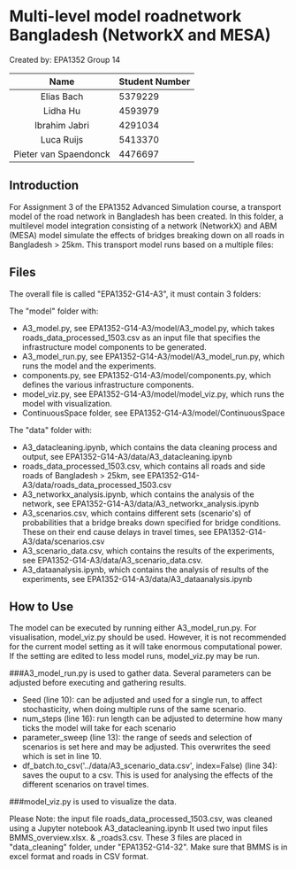 # Multi-level model roadnetwork Bangladesh (NetworkX and MESA)

Created by: EPA1352 Group 14

| Name    | Student Number |
|:-------:|:--------|
| Elias Bach  | 5379229 | 
| Lidha Hu | 4593979 |
| Ibrahim Jabri| 4291034  |
| Luca Ruijs | 5413370 |
| Pieter van Spaendonck |  4476697 |


## Introduction
For Assignment 3 of the EPA1352 Advanced Simulation course, a transport model of the road network in Bangladesh has been 
created. In this folder, a multilevel model integration consisting of a network (NetworkX) and ABM (MESA) model simulate 
the effects of bridges breaking down on all roads in Bangladesh > 25km. 
This transport model runs based on a multiple files:


## Files 
The overall file is called "EPA1352-G14-A3", it must contain 3 folders:

The "model" folder with:
* A3_model.py, see EPA1352-G14-A3/model/A3_model.py, which takes roads_data_processed_1503.csv as an input file that 
  specifies the infrastructure model components to be generated. 
* A3_model_run.py, see EPA1352-G14-A3/model/A3_model_run.py, which runs the model and the experiments.
* components.py, see EPA1352-G14-A3/model/components.py, which defines the various infrastructure components. 
* model_viz.py, see EPA1352-G14-A3/model/model_viz.py, which runs the model with visualization.
* ContinuousSpace folder, see EPA1352-G14-A3/model/ContinuousSpace

The "data" folder with:
* A3_datacleaning.ipynb, which contains the data cleaning process and output, see EPA1352-G14-A3/data/A3_datacleaning.ipynb
* roads_data_processed_1503.csv, which contains all roads and side roads of Bangladesh > 25km,
  see EPA1352-G14-A3/data/roads_data_processed_1503.csv
* A3_networkx_analysis.ipynb, which contains the analysis of the network, see EPA1352-G14-A3/data/A3_networkx_analysis.ipynb
* A3_scenarios.csv, which contains different sets (scenario's) of probabilities that a bridge breaks down specified for 
  bridge conditions. These on their end cause delays in travel times, see EPA1352-G14-A3/data/scenarios.csv
* A3_scenario_data.csv, which contains the results of the experiments, see EPA1352-G14-A3/data/A3_scenario_data.csv.
* A3_dataanalysis.ipynb, which contains the analysis of results of the experiments, see EPA1352-G14-A3/data/A3_dataanalysis.ipynb

## How to Use
The model can be executed by running either A3_model_run.py. For visualisation, model_viz.py should be 
used. However, it is not recommended for the current model setting as it will take enormous computational power. 
If the setting are edited to less model runs, model_viz.py may be run.

###A3_model_run.py 
is used to gather data. Several parameters can be adjusted before executing and gathering results.
* Seed (line 10): can be adjusted and used for a single run, to affect stochasticity, when doing multiple runs of the 
  same scenario.
* num_steps (line 16): run length can be adjusted to determine how many ticks the model will take for each scenario
* parameter_sweep (line 13): the range of seeds and selection of scenarios is set here and may be adjusted. This 
  overwrites the seed which is set in line 10.
* df_batch.to_csv('../data/A3_scenario_data.csv', index=False) (line  34): saves the ouput to a csv. 
  This is used for analysing the effects of the different scenarios on travel times.

###model_viz.py
is used to visualize the data.


Please Note: the input file roads_data_processed_1503.csv, was cleaned using a Jupyter notebook A3_datacleaning.ipynb
It used two input files BMMS_overview.xlsx. & _roads3.csv. These 3 files are placed in "data_cleaning" folder, under
"EPA1352-G14-32". Make sure that BMMS is in excel format and roads in CSV format.
